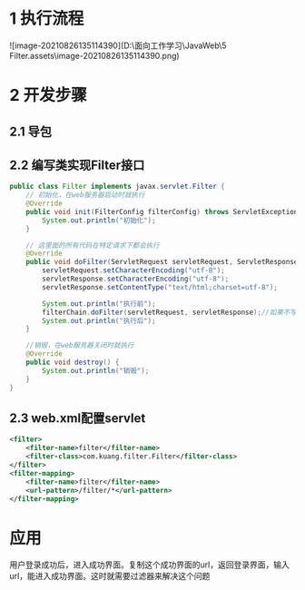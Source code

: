 # 1 执行流程

![image-20210826135114390](D:\面向工作学习\JavaWeb\5 Filter.assets\image-20210826135114390.png)





# 2 开发步骤



##  2.1 导包





## 2.2 编写类实现Filter接口

```java
public class Filter implements javax.servlet.Filter {
    // 初始化，在web服务器启动时就执行
    @Override
    public void init(FilterConfig filterConfig) throws ServletException {
        System.out.println("初始化");
    }

    // 这里面的所有代码在特定请求下都会执行
    @Override
    public void doFilter(ServletRequest servletRequest, ServletResponse servletResponse, FilterChain filterChain) throws IOException, ServletException {
        servletRequest.setCharacterEncoding("utf-8");
        servletResponse.setCharacterEncoding("utf-8");
        servletResponse.setContentType("text/html;charset=utf-8");

        System.out.println("执行前");
        filterChain.doFilter(servletRequest, servletResponse);//如果不写这段代码，程序会停在这里
        System.out.println("执行后");
    }

    //销毁，在web服务器关闭时就执行
    @Override
    public void destroy() {
        System.out.println("销毁");
    }
}
```





## 2.3 web.xml配置servlet

```xml
<filter>
    <filter-name>filter</filter-name>
    <filter-class>com.kuang.filter.Filter</filter-class>
</filter>
<filter-mapping>
    <filter-name>filter</filter-name>
    <url-pattern>/filter/*</url-pattern>
</filter-mapping>
```







# 应用

用户登录成功后，进入成功界面。复制这个成功界面的url，返回登录界面，输入url，能进入成功界面。这时就需要过滤器来解决这个问题





